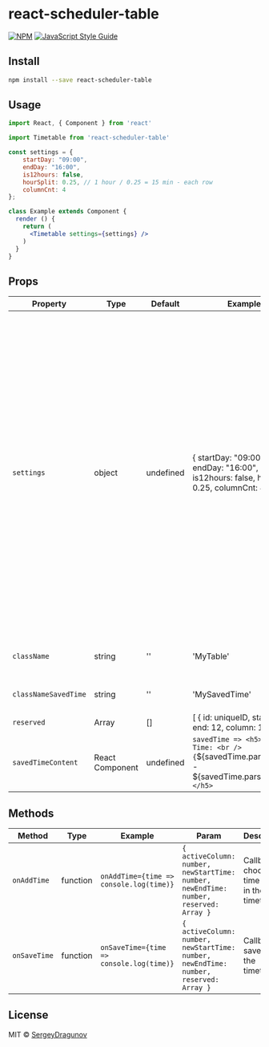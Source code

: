 # react-scheduler-table

> 

[![NPM](https://img.shields.io/npm/v/react-scheduler.svg)](https://www.npmjs.com/package/react-scheduler) [![JavaScript Style Guide](https://img.shields.io/badge/code_style-standard-brightgreen.svg)](https://standardjs.com)

## Install

```bash
npm install --save react-scheduler-table
```

## Usage

```jsx
import React, { Component } from 'react'

import Timetable from 'react-scheduler-table'

const settings = {
	startDay: "09:00",
	endDay: "16:00",
	is12hours: false,
	hourSplit: 0.25, // 1 hour / 0.25 = 15 min - each row
	columnCnt: 4
};

class Example extends Component {
  render () {
    return (
      <Timetable settings={settings} />
    )
  }
}
```

## Props

| Property             | Type            | Default   | Example                                                                                             | Description                                                                                                                                                                                                                                                                                                                       |
|----------------------|-----------------|-----------|-----------------------------------------------------------------------------------------------------|-----------------------------------------------------------------------------------------------------------------------------------------------------------------------------------------------------------------------------------------------------------------------------------------------------------------------------------|
| `settings`           | object          | undefined | {   startDay: "09:00",   endDay: "16:00",   is12hours: false,   hourSplit: 0.25,    columnCnt: 4 }  | Initial settings for timetable: `startDay` - starting time for the table; `endDay` - ending time for the table; `is12hours` - 12 or 24 hours format; `hourSplit` - how hour should be divided (or row count for one hour). `0.5` for 30 min hour split (or 2 rows for one hour); `columnCnt` - how many columns in the timetable; |
| `className`          | string          | ''        | 'MyTable'                                                                                           | Class for main component table.                                                                                                                                                                                                                                                                                                   |
| `classNameSavedTime` | string          | ''        | 'MySavedTime'                                                                                       | Class for SavedTime component.                                                                                                                                                                                                                                                                                                    |
| `reserved`           | Array           | []        | [   {		   id: uniqueID,	   start: 10,		   end: 12,	   column: 1	  } ]                                      | Default data.                                                                                                                                                                                                                                                                                                                     |
| `savedTimeContent`   | React Component | undefined | `savedTime => <h5>My Saved Time: <br /> {`${savedTime.parsedStart} - ${savedTime.parsedEnd}`}</h5>` | Content inside SavedTime component.                                                                                                                                                                                                                                                                                               |

## Methods

| Method       | Type     | Example                                  | Param                                                                                            | Description                                          |
|--------------|----------|------------------------------------------|--------------------------------------------------------------------------------------------------|------------------------------------------------------|
| `onAddTime`  | function | `onAddTime={time => console.log(time)}`  | `{   activeColumn: number,    newStartTime: number,    newEndTime: number,    reserved: Array }` | Callback to choose any time (cell) in the timetable. |
| `onSaveTime` | function | `onSaveTime={time => console.log(time)}` | `{   activeColumn: number,    newStartTime: number,    newEndTime: number,    reserved: Array }` | Callback to save time in the timetable.              |

## License

MIT © [SergeyDragunov](https://github.com/SergeyDragunov)
